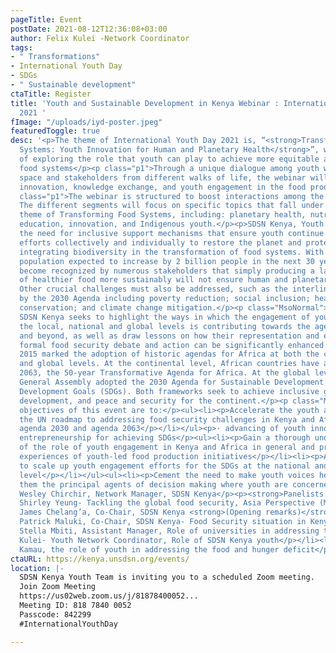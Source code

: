 ```yaml
---
pageTitle: Event
postDate: 2021-08-12T12:36:08+03:00
author: Felix Kulei -Network Coordinator
tags:
- " Transformations"
- International Youth Day
- SDGs
- " Sustainable development"
ctaTitle: Register
title: 'Youth and Sustainable Development in Kenya Webinar : International Youth Day
  2021 '
fImage: "/uploads/iyd-poster.jpeg"
featuredToggle: true
desc: '<p>The theme of International Youth Day 2021 is, “<strong>Transforming Food
  Systems: Youth Innovation for Human and Planetary Health</strong>”, with the aim
  of exploring the role that youth can play to achieve more equitable and sustainable
  food systems</p><p class="p1">Through a unique dialogue among youth working in this
  space and stakeholders from different walks of life, the webinar will seek to promote
  innovation, knowledge exchange, and youth engagement in the food production cycle</p><p
  class="p1">The webinar is structured to boost interactions among the participants.
  The different segments will focus on specific topics that fall under the overarching
  theme of Transforming Food Systems, including: planetary health, nutrition, health,
  education, innovation, and Indigenous youth.</p><p>SDSN Kenya, Youth Division, acknowledges
  the need for inclusive support mechanisms that ensure youth continue to amplify
  efforts collectively and individually to restore the planet and protect life, while
  integrating biodiversity in the transformation of food systems. With the world’s
  population expected to increase by 2 billion people in the next 30 years, it has
  become recognized by numerous stakeholders that simply producing a larger volume
  of healthier food more sustainably will not ensure human and planetary wellbeing.
  Other crucial challenges must also be addressed, such as the interlinkages embodied
  by the 2030 Agenda including poverty reduction; social inclusion; health care; biodiversity
  conservation; and climate change mitigation.</p><p class="MsoNormal">By this webinar,
  SDSN Kenya seeks to highlight the ways in which the engagement of young people at
  the local, national and global levels is contributing towards the agenda 2030, 2063
  and beyond, as well as draw lessons on how their representation and engagement in
  formal food security debate and action can be significantly enhanced.</p><p class="MsoNormal">Why?
  2015 marked the adoption of historic agendas for Africa at both the continental
  and global levels. At the continental level, African countries have adopted Agenda
  2063, the 50-year Transformative Agenda for Africa. At the global level, the UN
  General Assembly adopted the 2030 Agenda for Sustainable Development and its Sustainable
  Development Goals (SDGs). Both frameworks seek to achieve inclusive growth, sustainable
  development, and peace and security for the continent.</p><p class="MsoNormal">The
  objectives of this event are to:</p><ul><li><p>Accelerate the youth agenda and realize
  the UN roadmap to addressing food security challenges in Kenya and Africa through
  agenda 2030 and agenda 2063</p></li></ul><p>· advancing of youth innovation and
  entrepreneurship for achieving SDGs</p><ul><li><p>Gain a thorough understanding
  of the role of youth engagement in Kenya and Africa in general and present positive
  experiences of youth-led food production initiatives</p></li><li><p>A call to action
  to scale up youth engagement efforts for the SDGs at the national and continental
  level</p></li></ul><ul><li><p>Cement the need to make youth voices heard and make
  them the principal agents of decision making where youth are concerned.</p></li></ul><h4><strong>Agenda</strong></h4><p><strong>Moderator:</strong>
  Wesley Chirchir, Network Manager, SDSN Kenya</p><p><strong>Panelists:</strong></p><ul><li><p>Dr.
  Shirley Yeung- Tackling the global food security, Asia Perspective (Main Speaker)</p></li><li><p>Dr.
  James Chelang’a, Co-Chair, SDSN Kenya <strong>(Opening remarks)</strong></p></li><li><p>Dr.
  Patrick Maluki, Co-Chair, SDSN Kenya- Food Security situation in Kenya</p></li><li><p>Dr.
  Stella Mbiti, Assistant Manager, Role of universities in addressing the food challenge</p></li><li><p>Felix
  Kulei- Youth Network Coordinator, Role of SDSN Kenya youth</p></li><li><p>Margaret
  Kamau, the role of youth in addressing the food and hunger deficit</p></li></ul>'
ctaURL: https://kenya.unsdsn.org/events/
location: |-
  SDSN Kenya Youth Team is inviting you to a scheduled Zoom meeting.
  Join Zoom Meeting
  https://us02web.zoom.us/j/81878400052...
  Meeting ID: 818 7840 0052
  Passcode: 842299
  #InternationalYouthDay

---
```

